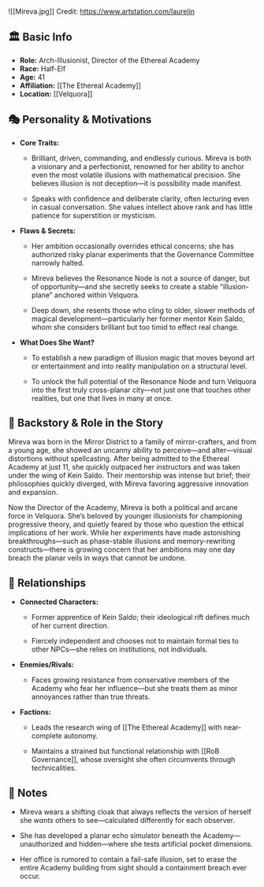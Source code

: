 ![[Mireva.jpg]]
Credit:  https://www.artstation.com/laurelin
## 🏛️ Basic Info

- **Role:** Arch-Illusionist, Director of the Ethereal Academy
- **Race:** Half-Elf
- **Age:** 41
- **Affiliation:** [[The Ethereal Academy]]
- **Location:** [[Velquora]]

## 🎭 Personality & Motivations

- **Core Traits:**
    
    - Brilliant, driven, commanding, and endlessly curious. Mireva is both a visionary and a perfectionist, renowned for her ability to anchor even the most volatile illusions with mathematical precision. She believes illusion is not deception—it is possibility made manifest.
        
    - Speaks with confidence and deliberate clarity, often lecturing even in casual conversation. She values intellect above rank and has little patience for superstition or mysticism.
        
- **Flaws & Secrets:**
    
    - Her ambition occasionally overrides ethical concerns; she has authorized risky planar experiments that the Governance Committee narrowly halted.
        
    - Mireva believes the Resonance Node is not a source of danger, but of opportunity—and she secretly seeks to create a stable “illusion-plane” anchored within Velquora.
        
    - Deep down, she resents those who cling to older, slower methods of magical development—particularly her former mentor Kein Saldo, whom she considers brilliant but too timid to effect real change.
        
- **What Does She Want?**
    
    - To establish a new paradigm of illusion magic that moves beyond art or entertainment and into reality manipulation on a structural level.
        
    - To unlock the full potential of the Resonance Node and turn Velquora into the first truly cross-planar city—not just one that touches other realities, but one that lives in many at once.
        

## 📖 Backstory & Role in the Story

Mireva was born in the Mirror District to a family of mirror-crafters, and from a young age, she showed an uncanny ability to perceive—and alter—visual distortions without spellcasting. After being admitted to the Ethereal Academy at just 11, she quickly outpaced her instructors and was taken under the wing of Kein Saldo. Their mentorship was intense but brief; their philosophies quickly diverged, with Mireva favoring aggressive innovation and expansion.

Now the Director of the Academy, Mireva is both a political and arcane force in Velquora. She’s beloved by younger illusionists for championing progressive theory, and quietly feared by those who question the ethical implications of her work. While her experiments have made astonishing breakthroughs—such as phase-stable illusions and memory-rewriting constructs—there is growing concern that her ambitions may one day breach the planar veils in ways that cannot be undone.


## 🔗 Relationships

- **Connected Characters:**
    
    - Former apprentice of Kein Saldo; their ideological rift defines much of her current direction.
        
    - Fiercely independent and chooses not to maintain formal ties to other NPCs—she relies on institutions, not individuals.
        
- **Enemies/Rivals:**
    
    - Faces growing resistance from conservative members of the Academy who fear her influence—but she treats them as minor annoyances rather than true threats.
        
- **Factions:**
    
    - Leads the research wing of [[The Ethereal Academy]] with near-complete autonomy.
        
    - Maintains a strained but functional relationship with [[RoB Governance]], whose oversight she often circumvents through technicalities.
        

## 📝 Notes

- Mireva wears a shifting cloak that always reflects the version of herself she _wants_ others to see—calculated differently for each observer.
    
- She has developed a planar echo simulator beneath the Academy—unauthorized and hidden—where she tests artificial pocket dimensions.
    
- Her office is rumored to contain a fail-safe illusion, set to erase the entire Academy building from sight should a containment breach ever occur.